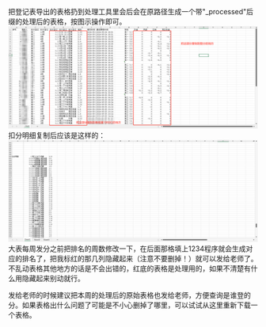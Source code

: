 把登记表导出的表格扔到处理工具里会后会在原路径生成一个带"_processed"后缀的处理后的表格，按图示操作即可。
![4.png](pic%2F4.png)
扣分明细复制后应该是这样的：
![5.png](pic%2F5.png)
大表每周发分之前把排名的周数修改一下，在后面那格填上1234程序就会生成对应的排名了，把我标红的那几列隐藏起来（注意不要删掉！）就可以发给老师了。不乱动表格其他地方的话是不会出错的，红底的表格是处理用的，如果不清楚有什么用隐藏起来别动就行。

发给老师的时候建议把本周的处理后的原始表格也发给老师，方便查询是谁登的分。如果表格出什么问题了可能是不小心删掉了哪里，可以试试从这里重新下载一个表格。